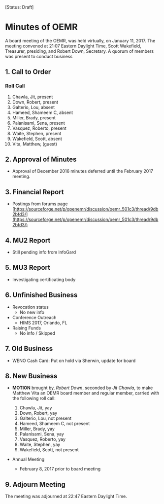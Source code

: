 [Status: Draft]

# Minutes of OEMR
A board meeting of the OEMR, was held virtually, on January 11, 2017. The meeting convened at 21:07 Eastern Daylight Time, Scott Wakefield, Treasurer, presiding, and Robert Down, Secretary. A quorum of members was present to conduct business

## 1. Call to Order

### Roll Call

1. Chawla, Jit, present
2. Down, Robert, present
3. Galterio, Lou, absent
4. Hameed, Shameem C, absent
5. Miller, Brady, present
6. Palanisami, Sena, present
7. Vasquez, Roberto, present
8. Waite, Stephen, present
9. Wakefield, Scott, absent
10. Vita, Matthew, (guest)

## 2. Approval of Minutes

- Approval of December 2016 minutes deferred until the February 2017 meeting.

## 3. Financial Report

- Postings from forums page [https://sourceforge.net/p/openemr/discussion/oemr_501c3/thread/9db2bfd3/](https://sourceforge.net/p/openemr/discussion/oemr_501c3/thread/9db2bfd3/)

## 4. MU2 Report

- Still pending info from InfoGard

## 5. MU3 Report

- Investigating certificating body

## 6. Unfinished Business

- Revocation status
  -  No new info
- Conference Outreach
  -  HIMS 2017, Orlando, FL
- Raising Funds
  -  No info / Skipped

## 7. Old Business

- WENO Cash Card: Put on hold via Sherwin, update for board

## 8. New Business

- **MOTION** brought by, _Robert Down_, seconded by _Jit Chawla_, to make Matthew Vita an OEMR board member and regular member, carried with the following roll call:

    1. Chawla, Jit, yay
    2. Down, Robert, yay
    3. Galterio, Lou, not present
    4. Hameed, Shameem C, not present
    5. Miller, Brady, yay
    6. Palanisami, Sena, yay
    7. Vasquez, Roberto, yay
    8. Waite, Stephen, yay
    9. Wakefield, Scott, not present

- Annual Meeting
    - February 8, 2017 prior to board meeting

## 9. Adjourn Meeting
The meeting was adjourned at 22:47 Eastern Daylight Time.

